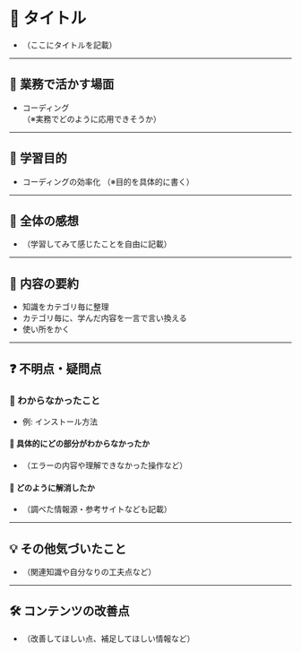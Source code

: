 # 📌 タイトル
- （ここにタイトルを記載）

---

## 💼 業務で活かす場面
- コーディング  
  （※実務でどのように応用できそうか）

---

## 🎯 学習目的
- コーディングの効率化 
  （※目的を具体的に書く）

---

## 📝 全体の感想
- （学習してみて感じたことを自由に記載）

---

## 📖 内容の要約
- 知識をカテゴリ毎に整理
- カテゴリ毎に、学んだ内容を一言で言い換える
- 使い所をかく

---

## ❓ 不明点・疑問点

### 🔹 わからなかったこと
- 例: インストール方法

#### 🔸 具体的にどの部分がわからなかったか
- （エラーの内容や理解できなかった操作など）

#### 🔸 どのように解消したか
- （調べた情報源・参考サイトなども記載）

---

## 💡 その他気づいたこと
- （関連知識や自分なりの工夫点など）

---

## 🛠️ コンテンツの改善点
- （改善してほしい点、補足してほしい情報など）



